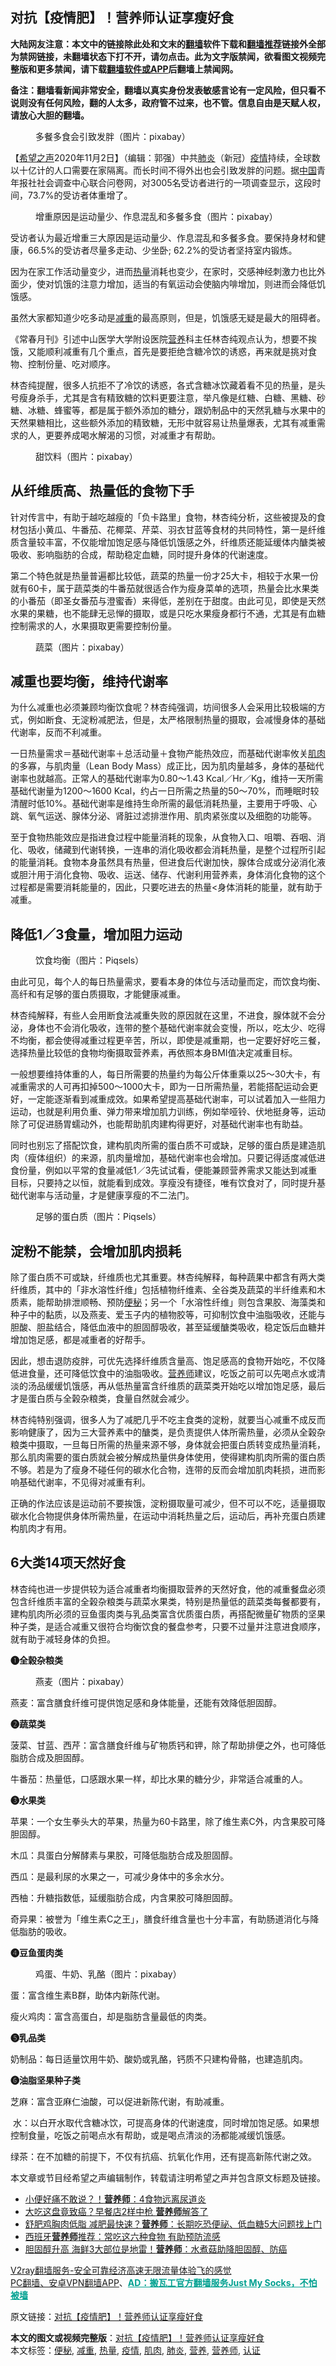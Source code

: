  <h2>对抗【疫情肥】！营养师认证享瘦好食</h2> <p class="notice"><b>大陆网友注意：本文中的链接除此处和文末的<a href="https://github.com/bannedbook/fanqiang" >翻墙</a>软件下载和<a href="https://github.com/killgcd/justmysocks/blob/master/README.md">翻墙推荐</a>链接外全部为禁网链接，未翻墙状态下打不开，请勿点击。此为文字版禁闻，欲看图文视频完整版和更多禁闻，请下载<a href="https://github.com/bannedbook/fanqiang">翻墙软件或APP</a>后翻墙上禁闻网。</p><p>备注：翻墙看新闻非常安全，翻墙以真实身份发表敏感言论有一定风险，但只看不说则没有任何风险，翻的人太多，政府管不过来，也不管。信息自由是天赋人权，请放心大胆的翻墙。</b></p>  <div class="entry"> <figure><figcaption>多餐多食会引致发胖（图片：pixabay）</figcaption></figure> <p>【<span class='wp_keywordlink_affiliate'><a href="https://www.soundofhope.org" title="希望之声" target="_blank">希望之声</a></span>2020年11月2日】（编辑：郭强）中共<a href="https://www.bannedbook.org/bnews/tag/%e8%82%ba%e7%82%8e/" class="st_tag internal_tag" rel="tag" title="标签 肺炎 下的日志">肺炎</a>（新冠）<a href="https://www.bannedbook.org/bnews/tag/%E7%96%AB%E6%83%85/" class="st_tag internal_tag" rel="tag" title="标签 疫情 下的日志">疫情</a>持续，全球数以十亿计的人口需要在家隔离。而长时间不得外出也会引致发胖的问题。据<span class='wp_keywordlink_affiliate'><a href="https://www.bannedbook.org/" title="中国" target="_blank">中国</a></span>青年报社社会调查中心联合问卷网，对3005名受访者进行的一项调查显示，这段时间，73.7%的受访者体重增了。</p> <figure><figcaption>增重原因是运动量少、作息混乱和多餐多食（图片：pixabay）</figcaption></figure> <p>受访者认为最近增重三大原因是运动量少、作息混乱和多餐多食。要保持身材和健康，66.5%的受访者尽量多走动、少坐卧; 62.2%的受访者坚持室内锻炼。</p> <p>因为在家工作活动量变少，进而<a href="https://www.bannedbook.org/bnews/tag/%E7%83%AD%E9%87%8F/" class="st_tag internal_tag" rel="tag" title="标签 热量 下的日志">热量</a>消耗也变少，在家时，交感神经刺激力也比外面少，使对饥饿的注意力增加，适当的有氧运动会使脑内啡增加，则进而会降低饥饿感。</p> <p>虽然大家都知道少吃多动是<a href="https://www.bannedbook.org/bnews/tag/%E5%87%8F%E9%87%8D/" class="st_tag internal_tag" rel="tag" title="标签 减重 下的日志">减重</a>的最高原则，但是，饥饿感无疑是最大的阻碍者。</p> <p>《常春月刊》引述中山医学大学附设医院<a href="https://www.bannedbook.org/bnews/tag/%E8%90%A5%E5%85%BB/" class="st_tag internal_tag" rel="tag" title="标签 营养 下的日志">营养</a>科主任林杏纯观点认为，想要不挨饿，又能顺利减重有几个重点，首先是要拒绝含糖冷饮的诱惑，再来就是挑对食物、控制份量、吃对顺序。</p> <p>林杏纯提醒，很多人抗拒不了冷饮的诱惑，各式含糖冰饮藏着看不见的热量，是头号瘦身杀手，尤其是含有精致糖的饮料更要注意，举凡像是红糖、白糖、黑糖、砂糖、冰糖、蜂蜜等，都是属于额外添加的糖分，跟奶制品中的天然乳糖与水果中的天然果糖相比，这些额外添加的精致糖，无形中就容易让热量爆表，尤其有减重需求的人，更要养成喝水解渴的习惯，对减重才有帮助。</p> <figure><figcaption>甜饮料（图片：pixabay）</figcaption></figure> <h2>从纤维质高、热量低的食物下手</h2> <p>针对传言中，有助于越吃越瘦的「负卡路里」食物，林杏纯分析，这些被提及的食材包括小黄瓜、牛番茄、花椰菜、芹菜、羽衣甘蓝等食材的共同特性，第一是纤维质含量较丰富，不仅能增加饱足感与降低饥饿感之外，纤维质还能延缓体内醣类被吸收、影响脂肪的合成，帮助稳定血糖，同时提升身体的代谢速度。</p> <p>第二个特色就是热量普遍都比较低，蔬菜的热量一份才25大卡，相较于水果一份就有60卡，属于蔬菜类的牛番茄就很适合作为瘦身菜单的选项，热量会比水果类的小番茄（即圣女番茄与澄蜜香）来得低，差别在于甜度。由此可见，即使是天然水果的果糖，也不能肆无忌惮的摄取，或是只吃水果瘦身都行不通，尤其是有血糖控制需求的人，水果摄取更需要控制份量。</p> <figure><figcaption>蔬菜（图片：pixabay）</figcaption></figure> <h2>减重也要均衡，维持代谢率</h2> <p>为什么减重也必须兼顾均衡饮食呢？林杏纯强调，坊间很多人会采用比较极端的方式，例如断食、无淀粉减肥法，但是，太严格限制热量的摄取，会减慢身体的基础代谢率，反而不利减重。</p> <p>一日热量需求＝基础代谢率＋总活动量＋食物产能热效应，而基础代谢率攸关<a href="https://www.bannedbook.org/bnews/tag/%e8%82%8c%e8%82%89/" class="st_tag internal_tag" rel="tag" title="标签 肌肉 下的日志">肌肉</a>的多寡，与肌肉量（Lean Body Mass）成正比，因为肌肉量越多，身体的基础代谢率也就越高。正常人的基础代谢率为0.80～1.43 Kcal／Hr／Kg，维持一天所需基础代谢量为1200～1600 Kcal，约占一日所需之热量的50～70%，而睡眠时较清醒时低10%。基础代谢率是维持生命所需的最低消耗热量，主要用于呼吸、心跳、氧气运送、腺体分泌、肾脏过滤排泄作用、肌肉紧张度以及细胞的功能等。</p>  <p>至于食物热能效应是指进食过程中能量消耗的现象，从食物入口、咀嚼、吞咽、消化、吸收，储藏到代谢转换，一连串的消化吸收都会消耗热量，是整个过程所引起的能量消耗。食物本身虽然具有热量，但进食后代谢加快，腺体合成或分泌消化液或胆汁用于消化食物、吸收、运送、储存、代谢利用营养素，身体消化食物的这个过程都是需要消耗能量的，因此，只要吃进去的热量&lt;身体消耗的能量，就有助于减重。</p> <h2>降低1／3食量，增加阻力运动</h2> <figure><figcaption>饮食均衡（图片：Piqsels）</figcaption></figure> <p>由此可见，每个人的每日热量需求，要看本身的体位与活动量而定，而饮食均衡、高纤和有足够的蛋白质摄取，才能健康减重。</p> <p>林杏纯解释，有些人会用断食法减重失败的原因就在这里，不进食，腺体就不会分泌，身体也不会消化吸收，连带的整个基础代谢率就会变慢，所以，吃太少、吃得不均衡，都会使得减重过程更辛苦，所以，即使是减重期，也一定要好好吃三餐，选择热量比较低的食物均衡摄取营养素，再依照本身BMI值决定减重目标。</p> <p>一般想要维持体重的人，每日所需要的热量约为每公斤体重乘以25～30大卡，有减重需求的人可再扣掉500～1000大卡，即为一日所需热量，若能搭配运动会更好，一定能逐渐看到减重成效。如果希望提高基础代谢率，可以试着加入一些阻力运动，也就是利用负重、弹力带来增加肌力训练，例如举哑铃、伏地挺身等，运动除了可促进肠胃蠕动外，也能帮助肌肉建构得更好，对基础代谢率也有助益。</p> <p>同时也别忘了搭配饮食，建构肌肉所需的蛋白质不可或缺，足够的蛋白质是建造肌肉（瘦体组织）的来源，肌肉量增加，基础代谢率也会增加。只要记得适度减低进食份量，例如以平常的食量减低1／3先试试看，便能兼顾营养需求又能达到减重目标，只要持之以恒，就能看到成效。享瘦没有捷径，唯有饮食对了，同时提升基础代谢率与活动量，才是健康享瘦的不二法门。</p> <figure><figcaption>足够的蛋白质（图片：Piqsels）</figcaption></figure> <h2>淀粉不能禁，会增加肌肉损耗</h2> <p>除了蛋白质不可或缺，纤维质也尤其重要。林杏纯解释，每种蔬果中都含有两大类纤维质，其中的「非水溶性纤维」包括植物纤维素、全谷类及蔬菜的半纤维素和木质素，能帮助排泄顺畅、预防<a href="https://www.bannedbook.org/bnews/tag/%e4%be%bf%e7%a7%98/" class="st_tag internal_tag" rel="tag" title="标签 便秘 下的日志">便秘</a>；另一个「水溶性纤维」则包含果胶、海藻类和种子中的黏质，以及燕麦、爱玉子内的植物胶等，可抑制饮食中油脂吸收，还能与胆酸、胆盐结合，降低血液中的胆固醇吸收，甚至延缓醣类吸收，稳定饭后血糖并增加饱足感，都是减重者的好帮手。</p> <p>因此，想击退防疫胖，可优先选择纤维质含量高、饱足感高的食物开始吃，不仅降低进食量，还可降低饮食中的油脂吸收。<a href="https://www.bannedbook.org/bnews/tag/%e8%90%a5%e5%85%bb%e5%b8%88/" class="st_tag internal_tag" rel="tag" title="标签 营养师 下的日志">营养师</a>建议，吃饭之前可以先喝点水或清淡的汤品缓缓饥饿感，再从低热量富含纤维质的蔬菜类开始吃以增加饱足感，最后才是蛋白质与全榖杂粮类，食量自然就会减少。</p> <p>林杏纯特别强调，很多人为了减肥几乎不吃主食类的淀粉，就要当心减重不成反而影响健康了，因为三大营养素中的醣类，是负责提供人体所需热量，必须从全榖杂粮类中摄取，一旦每日所需的热量来源不够，身体就会把蛋白质转变成热量消耗，那么肌肉需要的蛋白质就会被分解成热量供身体使用，使得建构肌肉所需的蛋白质不够。若是为了瘦身不碰任何的碳水化合物，连带的反而会增加肌肉耗损，进而影响基础代谢率，不见得对减重有利。</p> <p>正确的作法应该是运动前不要挨饿，淀粉摄取量可减少，但不可以不吃，适量摄取碳水化合物提供身体所需热量，在运动中消耗热量之后，运动后，再补充蛋白质建构肌肉才有用。</p> <h2>6大类14项天然好食</h2> <p>林杏纯也进一步提供较为适合减重者均衡摄取营养的天然好食，他的减重餐盘必须包含纤维质丰富的全榖杂粮类与蔬菜水果类，特别是热量低的蔬菜类每餐都要有，建构肌肉所必须的豆鱼蛋肉类与乳品类富含优质蛋白质，再搭配微量矿物质的坚果种子类，是适合减重又很符合均衡饮食的餐盘参考，只要不过量并注意进食顺序，就有助于减轻身体的负担。</p>  <p><strong>❶全榖杂粮类</strong></p> <figure><figcaption>燕麦（图片：pixabay）</figcaption></figure> <p>燕麦：富含膳食纤维可提供饱足感和身体能量，还能有效降低胆固醇。</p> <p><strong>❷蔬菜类</strong></p> <p>菠菜、甘蓝、西芹：富含膳食纤维与矿物质钙和钾，除了帮助排便之外，也可降低脂肪合成及胆固醇。</p> <p>牛番茄：热量低，口感跟水果一样，却比水果的糖分少，非常适合减重的人。</p> <p><strong>❸水果类</strong></p> <p>苹果：一个女生拳头大的苹果，热量为60卡路里，除了维生素C外，内含果胶可降胆固醇。</p> <p>木瓜：具蛋白分解酵素与果胶，可降低脂肪合成及胆固醇。</p> <p>西瓜：是最利尿的水果之一，可减少身体中的多余水分。</p> <p>西柚：升糖指数低，延缓脂肪合成，内含果胶可降胆固醇。</p>  <p>奇异果：被誉为「维生素C之王」，膳食纤维含量也十分丰富，有助肠道消化与降低脂肪的吸收。</p> <p><strong>❹豆鱼蛋肉类</strong></p> <figure><figcaption>鸡蛋、牛奶、乳酪（图片：pixabay）</figcaption></figure> <p>蛋：富含维生素B群，助体内新陈代谢。</p> <p>瘦火鸡肉：富含高蛋白，却是脂肪含量最低的肉类。</p> <p><strong>❺乳品类</strong></p> <p>奶制品：每日适量饮用牛奶、酸奶或乳酪，钙质不只建构骨骼，也建造肌肉。</p> <p><strong>❻油脂坚果种子类</strong></p> <p>芝麻：富含亚麻仁油酸，可以促进新陈代谢，有助减重。</p> <p> 水：以白开水取代含糖冰饮，可提高身体的代谢速度，同时增加饱足感。如果想控制食量，吃饭之前喝点水有帮助，或是喝点清淡的汤都能减缓饥饿感。</p> <p>绿茶：在不加糖的前提下，不仅有抗癌、抗氧化作用，还有提高新陈代谢之效。</p>  <p>本文章或节目经希望之声编辑制作，转载请注明希望之声并包含原文标题及链接。</p> <ul class='op-related-articles' title='相关阅读'> <li><a href='https://www.bannedbook.org/bnews/health/20201030/1422638.html' target='_blank'>小便好痛不敢说？！<b>营养师</b>：4食物远离尿道炎</a></li> <li><a href='https://www.bannedbook.org/bnews/health/20201028/1421567.html' target='_blank'>大吃这盘竟致癌？早餐店2样中枪 <b>营养师</b>解答了</a></li> <li><a href='https://www.bannedbook.org/bnews/health/20201028/1421543.html' target='_blank'>舒肥鸡胸肉低脂 减肥最快速？<b>营养师</b>：长期吃恐便祕、低血糖5大问题找上门</a></li> <li><a href='https://www.bannedbook.org/bnews/health/20201025/1419841.html' target='_blank'>西班牙<b>营养师</b>推荐：常吃这六种食物 有助预防流感</a></li> <li><a href='https://www.bannedbook.org/bnews/health/20201023/1418842.html' target='_blank'>胆固醇升高 海鲜3大部位是地雷！<b>营养师</b>：水煮菇助降胆固醇、防癌</a></li> </ul> <p class="texttj"> <a href="https://www.bannedbook.org/forum23/topic22702.html" target="_blank">V2ray翻墙服务-安全可靠经济高速无限流量体验飞的感觉</a><br/> <a href="https://github.com/bannedbook/fanqiang/wiki/%E7%A6%81%E9%97%BB%E7%BD%91%E5%AE%89%E5%8D%93%E7%BF%BB%E5%A2%99%E6%96%B0%E9%97%BBAPP" target="_blank">PC翻墙、安卓VPN翻墙APP</a>、<span onclick="window.open('https://github.com/killgcd/justmysocks/blob/master/README.md')" style="font-weight:bold;color:#00A191;cursor:pointer;text-decoration:underline;outline:none">AD：搬瓦工官方翻墙服务Just My Socks，不怕被墙</span></p><p>原文链接：<a class="src_link"  href="https://www.soundofhope.org/post/438481" target="_blank">对抗【疫情肥】！营养师认证享瘦好食</a></p><a name='sharetosocial'></a>       <div><b>本文的图文或视频完整版</b>：<a href='https://www.bannedbook.org/bnews/comments/20201103/1424946.html'>对抗【疫情肥】！营养师认证享瘦好食</a></div>  </div><!--END ENTRY--> <div class="postfooter"> <div>本文标签：<a href="https://www.bannedbook.org/bnews/tag/%e4%be%bf%e7%a7%98/" rel="tag">便秘</a>, <a href="https://www.bannedbook.org/bnews/tag/%E5%87%8F%E9%87%8D/" rel="tag">减重</a>, <a href="https://www.bannedbook.org/bnews/tag/%E7%83%AD%E9%87%8F/" rel="tag">热量</a>, <a href="https://www.bannedbook.org/bnews/tag/%E7%96%AB%E6%83%85/" rel="tag">疫情</a>, <a href="https://www.bannedbook.org/bnews/tag/%e8%82%8c%e8%82%89/" rel="tag">肌肉</a>, <a href="https://www.bannedbook.org/bnews/tag/%e8%82%ba%e7%82%8e/" rel="tag">肺炎</a>, <a href="https://www.bannedbook.org/bnews/tag/%E8%90%A5%E5%85%BB/" rel="tag">营养</a>, <a href="https://www.bannedbook.org/bnews/tag/%e8%90%a5%e5%85%bb%e5%b8%88/" rel="tag">营养师</a>, <a href="https://www.bannedbook.org/bnews/tag/%E8%AE%A4%E8%AF%81/" rel="tag">认证</a></div>  </div><!--END POSTFOOTER--> 